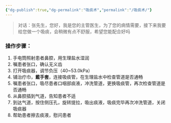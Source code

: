 ```yaml
---
{"dg-publish":true,"dg-permalink":"吸痰术","permalink":"/吸痰术/"}
---
```


>对话：张先生，您好，我是您的主管医生，为了您的病情需要，接下来我要给您做一个吸痰，会稍微有点不舒服，希望您能配合好吗
### 操作步骤：
1. 手电筒照射患者鼻腔，用生理盐水湿润
2. 嘱患者张口，确认无义齿
3. 打开吸痰器，调节负压（40~53.0kPa）
4. 铺治疗巾，**戴手套**，连接吸痰管，在生理盐水中检查管道是否通畅
5. 嘱患者张口，吸尽患者口咽部痰液，冲洗管道，更换吸痰管，再次检查管道是否通畅
6. 从鼻腔插到气道，告知患者不适
7. 到达气道，按住侧压孔，旋转提拉，吸出痰液，吸痰完毕再次冲洗管道，关闭吸痰器
8. 帮助患者擦去痰液，慰问患者